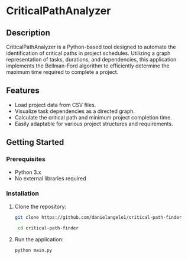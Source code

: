 # CriticalPathAnalyzer

## Description

CriticalPathAnalyzer is a Python-based tool designed to automate the identification of critical paths in project schedules. Utilizing a graph representation of tasks, durations, and dependencies, this application implements the Bellman-Ford algorithm to efficiently determine the maximum time required to complete a project.

## Features

- Load project data from CSV files.
- Visualize task dependencies as a directed graph.
- Calculate the critical path and minimum project completion time.
- Easily adaptable for various project structures and requirements.

## Getting Started

### Prerequisites

- Python 3.x
- No external libraries required

### Installation

1. Clone the repository:

   ```bash
   git clone https://github.com/danielangelo1/critical-path-finder

    cd critical-path-finder
   ```

2. Run the application:

   ```bash
   python main.py
   ```
